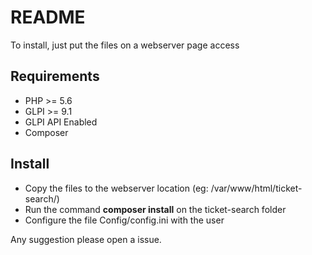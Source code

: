 # README

To install, just put the files on a webserver page access

## Requirements

* PHP >= 5.6 
* GLPI >= 9.1
* GLPI API Enabled
* Composer


## Install

* Copy the files to the webserver location (eg: /var/www/html/ticket-search/)
* Run the command **composer install** on the ticket-search folder
* Configure the file Config/config.ini with the user


Any suggestion please open a issue.